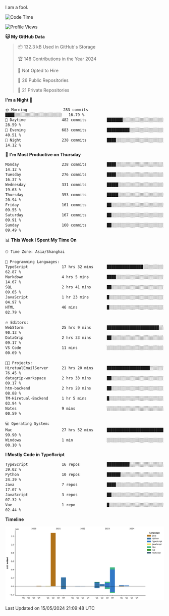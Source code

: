 I am a fool.

<!--START_SECTION:waka-->
![Code Time](http://img.shields.io/badge/Code%20Time-1%2C431%20hrs%2038%20mins-blue)

![Profile Views](http://img.shields.io/badge/Profile%20Views-0-blue)

**🐱 My GitHub Data** 

> 📦 132.3 kB Used in GitHub's Storage 
 > 
> 🏆 148 Contributions in the Year 2024
 > 
> 🚫 Not Opted to Hire
 > 
> 📜 26 Public Repositories 
 > 
> 🔑 21 Private Repositories 
 > 
**I'm a Night 🦉** 

```text
🌞 Morning                283 commits         ████░░░░░░░░░░░░░░░░░░░░░   16.79 % 
🌆 Daytime                482 commits         ███████░░░░░░░░░░░░░░░░░░   28.59 % 
🌃 Evening                683 commits         ██████████░░░░░░░░░░░░░░░   40.51 % 
🌙 Night                  238 commits         ████░░░░░░░░░░░░░░░░░░░░░   14.12 % 
```
📅 **I'm Most Productive on Thursday** 

```text
Monday                   238 commits         ████░░░░░░░░░░░░░░░░░░░░░   14.12 % 
Tuesday                  276 commits         ████░░░░░░░░░░░░░░░░░░░░░   16.37 % 
Wednesday                331 commits         █████░░░░░░░░░░░░░░░░░░░░   19.63 % 
Thursday                 353 commits         █████░░░░░░░░░░░░░░░░░░░░   20.94 % 
Friday                   161 commits         ██░░░░░░░░░░░░░░░░░░░░░░░   09.55 % 
Saturday                 167 commits         ██░░░░░░░░░░░░░░░░░░░░░░░   09.91 % 
Sunday                   160 commits         ██░░░░░░░░░░░░░░░░░░░░░░░   09.49 % 
```


📊 **This Week I Spent My Time On** 

```text
🕑︎ Time Zone: Asia/Shanghai

💬 Programming Languages: 
TypeScript               17 hrs 32 mins      ████████████████░░░░░░░░░   62.87 % 
Markdown                 4 hrs 5 mins        ████░░░░░░░░░░░░░░░░░░░░░   14.67 % 
SQL                      2 hrs 41 mins       ██░░░░░░░░░░░░░░░░░░░░░░░   09.65 % 
JavaScript               1 hr 23 mins        █░░░░░░░░░░░░░░░░░░░░░░░░   04.97 % 
HTML                     46 mins             █░░░░░░░░░░░░░░░░░░░░░░░░   02.79 % 

🔥 Editors: 
WebStorm                 25 hrs 9 mins       ███████████████████████░░   90.13 % 
DataGrip                 2 hrs 33 mins       ██░░░░░░░░░░░░░░░░░░░░░░░   09.17 % 
VS Code                  11 mins             ░░░░░░░░░░░░░░░░░░░░░░░░░   00.69 % 

🐱‍💻 Projects: 
HiretualEmailServer      21 hrs 20 mins      ███████████████████░░░░░░   76.45 % 
datagrip-workspace       2 hrs 33 mins       ██░░░░░░░░░░░░░░░░░░░░░░░   09.17 % 
htm-backend              2 hrs 28 mins       ██░░░░░░░░░░░░░░░░░░░░░░░   08.88 % 
TM-Hiretual-Backend      1 hr 5 mins         █░░░░░░░░░░░░░░░░░░░░░░░░   03.94 % 
Notes                    9 mins              ░░░░░░░░░░░░░░░░░░░░░░░░░   00.59 % 

💻 Operating System: 
Mac                      27 hrs 52 mins      █████████████████████████   99.90 % 
Windows                  1 min               ░░░░░░░░░░░░░░░░░░░░░░░░░   00.10 % 
```

**I Mostly Code in TypeScript** 

```text
TypeScript               16 repos            ██████████░░░░░░░░░░░░░░░   39.02 % 
Python                   10 repos            ██████░░░░░░░░░░░░░░░░░░░   24.39 % 
Java                     7 repos             ████░░░░░░░░░░░░░░░░░░░░░   17.07 % 
JavaScript               3 repos             ██░░░░░░░░░░░░░░░░░░░░░░░   07.32 % 
Vue                      1 repo              █░░░░░░░░░░░░░░░░░░░░░░░░   02.44 % 
```



**Timeline**

![Lines of Code chart](https://raw.githubusercontent.com/VeejaLiu/VeejaLiu/master/assets/bar_graph.png)


 Last Updated on 15/05/2024 21:09:48 UTC
<!--END_SECTION:waka-->
